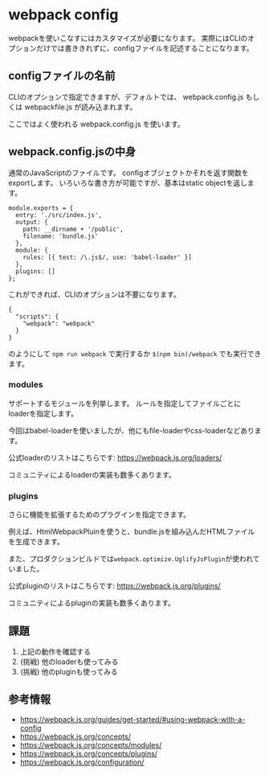 # webpack config

webpackを使いこなすにはカスタマイズが必要になります。
実際にはCLIのオプションだけでは書ききれずに、configファイルを記述することになります。

## configファイルの名前

CLIのオプションで指定できますが、デフォルトでは、 webpack.config.js もしくは webpackfile.js が読み込まれます。

ここではよく使われる webpack.config.js を使います。

## webpack.config.jsの中身

通常のJavaScriptのファイルです。
configオブジェクトかそれを返す関数をexportします。
いろいろな書き方が可能ですが、基本はstatic objectを返します。

```
module.exports = {
  entry: './src/index.js',
  output: {
    path: __dirname + '/public',
    filename: 'bundle.js'
  },
  module: {
    rules: [{ test: /\.js$/, use: 'babel-loader' }]
  },
  plugins: []
};
```

これができれば、CLIのオプションは不要になります。

```
{
  "scripts": {
    "webpack": "webpack"
  }
}
```

のようにして `npm run webpack` で実行するか `$(npm bin)/webpack` でも実行できます。

### modules

サポートするモジュールを列挙します。
ルールを指定してファイルごとにloaderを指定します。

今回はbabel-loaderを使いましたが、他にもfile-loaderやcss-loaderなどあります。

公式loaderのリストはこちらです: https://webpack.js.org/loaders/

コミュニティによるloaderの実装も数多くあります。

### plugins

さらに機能を拡張するためのプラグインを指定できます。

例えば、HtmlWebpackPluinを使うと、bundle.jsを組み込んだHTMLファイルを生成できます。

また、プロダクションビルドでは`webpack.optimize.UglifyJsPlugin`が使われていました。

公式pluginのリストはこちらです: https://webpack.js.org/plugins/

コミュニティによるpluginの実装も数多くあります。

## 課題

1. 上記の動作を確認する
2. (挑戦) 他のloaderも使ってみる
3. (挑戦) 他のpluginも使ってみる

## 参考情報

- https://webpack.js.org/guides/get-started/#using-webpack-with-a-config
- https://webpack.js.org/concepts/
- https://webpack.js.org/concepts/modules/
- https://webpack.js.org/concepts/plugins/
- https://webpack.js.org/configuration/
